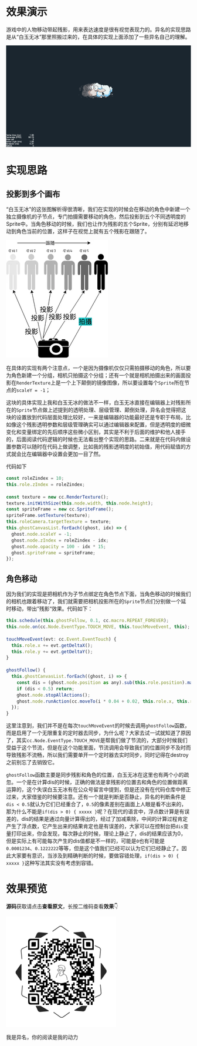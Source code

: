 # 效果演示

游戏中的人物移动带起残影，用来表达速度是很有视觉表现力的。异名的实现思路是从“白玉无冰”那里照搬过来的，在具体的实现上面添加了一些异名自己的理解。

![demo](./resource/demo.gif)

# 实现思路

## 投影到多个画布

“白玉无冰”的这张图解析得很清晰，我们在实现的时候会在移动的角色中新建一个独立摄像机的子节点，专门拍摄需要移动的角色，然后投影到五个不同透明度的Sprite中。当角色移动的时候，我们也让作为残影的五个Sprite，分别有延迟地移动到角色当前的位置，这样子在视觉上就有五个残影在跟随了。

![detail](./resource/detail.png)

在具体的实现有两个注意点，一个是因为摄像机仅仅只需拍摄移动的角色，所以要为角色新建一个分组，相机只拍摄这个分组；还有一个就是相机拍摄出来的画面投影在`RenderTexture`上是一个上下颠倒的镜像图像，所以要设置每个`Sprite`所在节点的`scaleY = -1`；

这块的具体实现上我和白玉无冰的做法不一样，白玉无冰直接在编辑器上对残影所在的`Sprite`节点做上述提到的透明处理、层级管理、颠倒处理，异名会觉得把这块的设置放到代码层面处理比较好，一来是编辑器的功能最好还是专职于布局，比如像这个残影透明参数和层级管理确实可以通过编辑器来配置，但是透明度的细微变化和变量绑定的先后顺序这些微小区别，其实是不利于后面的维护和他人接手的，后面阅读代码逻辑的时候也无法看出整个实现的思路。二来就是在代码内做设置参数可以随时在代码上做调整，比如我的残影透明度的初始值，用代码赋值的方式就会比在编辑器中设置会更加一目了然。

代码如下
```js
const roleZindex = 10;
this.role.zIndex = roleZindex;

const texture = new cc.RenderTexture();
texture.initWithSize(this.node.width, this.node.height);
const spriteFrame = new cc.SpriteFrame();
spriteFrame.setTexture(texture);
this.roleCamera.targetTexture = texture;
this.ghostCanvasList.forEach((ghost, idx) => {
  ghost.node.scaleY = -1;
  ghost.node.zIndex = roleZindex - idx;
  ghost.node.opacity = 100 - idx * 15;
  ghost.spriteFrame = spriteFrame;
});
```

## 角色移动
因为我们的实现是把相机作为子节点绑定在角色节点下面，当角色移动的时候我们的相机也跟着移动了，我们就需要把相机投影所在的`Sprite`节点们分别做一个延时移动，带出”残影“效果。代码如下：

```js
this.schedule(this.ghostFollow, 0.1, cc.macro.REPEAT_FOREVER);
this.node.on(cc.Node.EventType.TOUCH_MOVE, this.touchMoveEvent, this);

touchMoveEvent(evt: cc.Event.EventTouch) {
  this.role.x += evt.getDeltaX();
  this.role.y += evt.getDeltaY();
}

ghostFollow() {
  this.ghostCanvasList.forEach((ghost, i) => {
    const dis = (ghost.node.position as any).sub(this.role.position).mag();
    if (dis < 0.5) return;
    ghost.node.stopAllActions();
    ghost.node.runAction(cc.moveTo(i * 0.04 + 0.02, this.role.x, this.role.y));
  });
}
```
这里注意到，我们并不是在每次`touchMoveEvent`的时候去调用`ghostFollow`函数，而是启用了一个无限重复的定时器去同步，为什么呢？大家去试一试就知道了原因了，其实`cc.Node.EventType.TOUCH_MOVE`是帮我们做了节流的，大部分时候我们受益于这个节流，但是在这个功能里面，节流调用会导致我们的位置同步不及时而导致残影不流畅，所以我们需要单开一个定时器去实时同步，同时记得在destroy之前别忘了去销毁它。

`ghostFollow`函数主要是同步残影和角色的位置，白玉无冰在这里也有两个小的疏忽。一个是在计算dis的时候，正确的做法是拿残影的位置去和角色的位置做距离运算的，这个失误白玉无冰有在公众号留言中提到，但是还没有在代码仓库中修正过来，大家借鉴的时候要注意。还有一个就是判断是否静止，异名的判断条件是`dis < 0.5`就认为它们已经重合了，`0.5`的像素差别在画面上人眼是看不出来的，那为什么不能是`if(dis > 0) { xxxxx }`呢？在现代的语言中，浮点数计算是有误差的，dis的结果是通过向量计算得出的，经过了加减乘除，中间的计算过程肯定产生了浮点数，它产生出来的结果肯定也是有误差的，大家可以在控制台把`dis`变量打印出来，你会发现，每次静止的时候，理论上静止了，dis的结果应该为0，但是实际上有可能每次产生的dis值都是不一样的，可能是`0`也有可能是`0.0001234`、`0.1222222`等等，但是这个值我们已经可以认为它们已经静止了。因此大家要有意识，当涉及到精确判断的时候，要做容错处理，`if(dis > 0) { xxxxx }`这种写法其实没有考虑到容错。

# 效果预览

**源码**获取请点击**查看原文**，长按二维码查看**效果**👇

![ewm](./resource/ewm.png)

我是异名，你的阅读是我的动力




